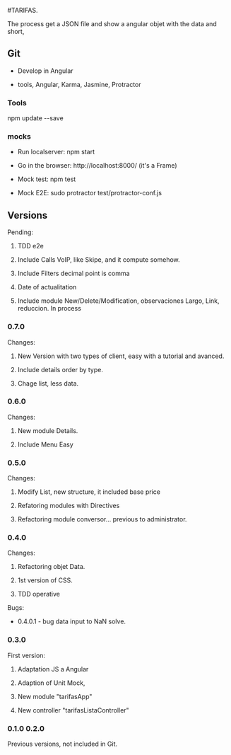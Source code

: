 
#TARIFAS.

The process get a JSON file and show a angular objet with the data and short, 

## Git

- Develop in Angular 

- tools, Angular, Karma, Jasmine, Protractor


### Tools

npm update --save



### mocks

* Run localserver: npm start

* Go in the browser: http://localhost:8000/ (it's a Frame)

* Mock test: npm test

* Mock E2E: sudo protractor test/protractor-conf.js


## Versions



Pending:

1. TDD e2e

2. Include Calls VoIP, like Skipe, and it compute somehow. 

3. Include Filters decimal point is comma

4. Date of actualitation

5. Include module New/Delete/Modification, observaciones Largo, Link, reduccion. In process



### 0.7.0

Changes:

1. New Version with two types of client, easy with a tutorial and avanced.

2. Include details order by type.

3. Chage list, less data.


### 0.6.0

Changes:

1. New module Details.

2. Include Menu Easy


### 0.5.0

Changes:

1.  Modify List, new structure, it included base price

2.  Refatoring modules with Directives

3.  Refactoring module conversor... previous to administrator.


### 0.4.0 

Changes:

1. Refactoring objet Data. 

2. 1st version of CSS.

3. TDD operative

Bugs:

* 0.4.0.1 - bug data input to NaN solve.


### 0.3.0

First version:

1. Adaptation JS a Angular

2. Adaption of Unit Mock, 

3. New module "tarifasApp"

4. New controller "tarifasListaController"
 

### 0.1.0 0.2.0 

Previous versions, not included in Git. 

